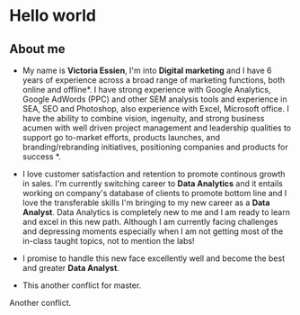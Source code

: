# Hello world
## About me
 
* My name is **Victoria Essien**, I'm into **Digital marketing** and I have 6 years of experience across a broad range of marketing functions, both online and offline*. I have strong experience with Google Analytics, Google AdWords (PPC) and other SEM analysis tools and experience in SEA, SEO and Photoshop, also experience with Excel, Microsoft office. I have the ability to combine vision, ingenuity, and strong business acumen with well driven project management and leadership qualities to support go to-market efforts, products launches, and branding/rebranding initiatives, positioning companies and products for success *.

* I love customer satisfaction and retention to promote continous growth in sales. I'm currently switching career to **Data Analytics** and it entails working on company's database of clients to promote bottom line and I love the transferable skills I'm bringing to my new career as a **Data Analyst**. Data Analytics is completely new to me and I am ready to learn and excel in this new path. Although I am currently facing challenges and depressing moments especially when I am not getting most of the in-class taught topics, not to mention the labs!

* I promise to handle this new face excellently well and become the best and greater **Data Analyst**.

* This another conflict for master.

Another conflict.


